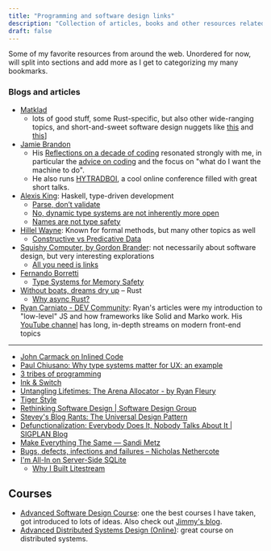 ```yaml
---
title: "Programming and software design links"
description: "Collection of articles, books and other resources related to software design"
draft: false
---
```


Some of my favorite resources from around the web. Unordered for now, will split into sections and add more as I get to categorizing my many bookmarks.

### Blogs and articles

- [Matklad](https://matklad.github.io/)
    - lots of good stuff, some Rust-specific, but also other wide-ranging topics, and short-and-sweet software design
        nuggets like [this](https://matklad.github.io/2023/11/15/push-ifs-up-and-fors-down.html) and [this](https://matklad.github.io/2023/09/13/comparative-analysis.html)]
- [Jamie Brandon](https://www.scattered-thoughts.net/)
    - His [Reflections on a decade of coding](https://www.scattered-thoughts.net/writing/reflections-on-a-decade-of-coding/) resonated strongly with me, in particular the [advice on coding](https://www.scattered-thoughts.net/writing/coding/) and the focus on "what do I want the machine to do".
    - He also runs [HYTRADBOI](https://www.hytradboi.com/), a cool online conference filled with great short talks.
- [Alexis King](https://lexi-lambda.github.io/): Haskell, type-driven development
    - [Parse, don’t validate](https://lexi-lambda.github.io/blog/2019/11/05/parse-don-t-validate/)
    - [No, dynamic type systems are not inherently more open](https://lexi-lambda.github.io/blog/2020/01/19/no-dynamic-type-systems-are-not-inherently-more-open/)
    - [Names are not type safety](https://lexi-lambda.github.io/blog/2020/11/01/names-are-not-type-safety/)
- [Hillel Wayne](https://www.hillelwayne.com/post/): Known for formal methods, but many other topics as well
    - [Constructive vs Predicative Data](https://www.hillelwayne.com/post/constructive/)
- [Squishy Computer, by Gordon Brander](https://newsletter.squishy.computer/): not necessarily about software design, but very interesting explorations
    - [All you need is links](https://newsletter.squishy.computer/p/all-you-need-is-links)
- [Fernando Borretti](https://borretti.me/article/)
    - [Type Systems for Memory Safety](https://borretti.me/article/type-systems-memory-safety)
- [Without boats, dreams dry up](https://without.boats/) – Rust
    - [Why async Rust?](https://without.boats/blog/why-async-rust/)
- [Ryan Carniato - DEV Community](https://dev.to/ryansolid): Ryan's articles were my introduction to "low-level" JS and how frameworks like Solid and Marko work. His [YouTube channel](https://www.youtube.com/@ryansolid) has long, in-depth streams on modern front-end topics

---

<!-- - [Idioms of Dynamic Languages | Will Crichton](https://willcrichton.net/notes/idioms-of-dynamic-languages/#fnref:1) -->
<!-- [Nintendo .DS\_Store on X: "As someone who strongly prefers static types, I can't believe I am saying this but I don't love the trend of dunking on dynamically typed languages as "merely" unityped/badly statically typed. Dynamism has its own rich history, including contributions to static typing." / X](https://x.com/sliminality/status/1317331148360437760) -->
<!-- - [Effective Mental Models for Code and Systems | by Cindy Sridharan | Medium](https://copyconstruct.medium.com/effective-mental-models-for-code-and-systems-7c55918f1b3e) -->
- [John Carmack on Inlined Code](http://number-none.com/blow/blog/programming/2014/09/26/carmack-on-inlined-code.html)
- [Paul Chiusano: Why type systems matter for UX: an example](https://pchiusano.github.io/2013-09-10/type-systems-and-ux-example.html)
- [3 tribes of programming](https://josephg.com/blog/3-tribes/)
- [Ink & Switch](https://www.inkandswitch.com/)
- [Untangling Lifetimes: The Arena Allocator - by Ryan Fleury](https://www.rfleury.com/p/untangling-lifetimes-the-arena-allocator)
- [Tiger Style](https://github.com/tigerbeetle/tigerbeetle/blob/main/docs/TIGER_STYLE.md)
- [Rethinking Software Design | Software Design Group](https://sdg.csail.mit.edu/projects/conceptual)
- [Stevey's Blog Rants: The Universal Design Pattern](https://steve-yegge.blogspot.com/2008/10/universal-design-pattern.html)
- [Defunctionalization: Everybody Does It, Nobody Talks About It | SIGPLAN Blog](https://blog.sigplan.org/2019/12/30/defunctionalization-everybody-does-it-nobody-talks-about-it/#undefined)
- [Make Everything The Same — Sandi Metz](https://sandimetz.com/blog/2016/6/9/make-everything-the-same)
- [Bugs, defects, infections and failures – Nicholas Nethercote](https://blog.mozilla.org/nnethercote/2009/02/27/bugs-defects-infections-and-failures/)
- [I'm All-In on Server-Side SQLite](https://fly.io/blog/all-in-on-sqlite-litestream/)
    - [Why I Built Litestream](https://litestream.io/blog/why-i-built-litestream/)


## Courses

- [Advanced Software Design Course](https://self-service.mirdin.com/): one the best courses I have taken, got introduced to lots of ideas. Also check out [Jimmy's blog](https://www.pathsensitive.com/p/archive.html).
- [Advanced Distributed Systems Design (Online)](https://learn.particular.net/courses/adsd-online): great course on distributed systems.

<!-- Books

[Teach Yourself Computer Science](https://teachyourselfcs.com/#distributed-systems)
- Game programming patterns
- Crafting interpreters
- Designing Data Intensive Applications
- OS:3ep
 -->